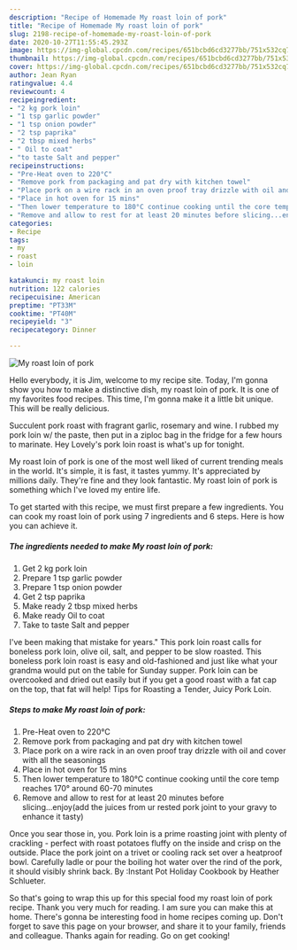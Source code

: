 ```yaml
---
description: "Recipe of Homemade My roast loin of pork"
title: "Recipe of Homemade My roast loin of pork"
slug: 2198-recipe-of-homemade-my-roast-loin-of-pork
date: 2020-10-27T11:55:45.293Z
image: https://img-global.cpcdn.com/recipes/651bcbd6cd3277bb/751x532cq70/my-roast-loin-of-pork-recipe-main-photo.jpg
thumbnail: https://img-global.cpcdn.com/recipes/651bcbd6cd3277bb/751x532cq70/my-roast-loin-of-pork-recipe-main-photo.jpg
cover: https://img-global.cpcdn.com/recipes/651bcbd6cd3277bb/751x532cq70/my-roast-loin-of-pork-recipe-main-photo.jpg
author: Jean Ryan
ratingvalue: 4.4
reviewcount: 4
recipeingredient:
- "2 kg pork loin"
- "1 tsp garlic powder"
- "1 tsp onion powder"
- "2 tsp paprika"
- "2 tbsp mixed herbs"
- " Oil to coat"
- "to taste Salt and pepper"
recipeinstructions:
- "Pre-Heat oven to 220°C"
- "Remove pork from packaging and pat dry with kitchen towel"
- "Place pork on a wire rack in an oven proof tray drizzle with oil and cover with all the seasonings"
- "Place in hot oven for 15 mins"
- "Then lower temperature to 180°C continue cooking until the core temp reaches 170° around 60-70 minutes"
- "Remove and allow to rest for at least 20 minutes before slicing...enjoy(add the juices from ur rested pork joint to your gravy to enhance it tasty)"
categories:
- Recipe
tags:
- my
- roast
- loin

katakunci: my roast loin 
nutrition: 122 calories
recipecuisine: American
preptime: "PT33M"
cooktime: "PT40M"
recipeyield: "3"
recipecategory: Dinner

---
```



![My roast loin of pork](https://img-global.cpcdn.com/recipes/651bcbd6cd3277bb/751x532cq70/my-roast-loin-of-pork-recipe-main-photo.jpg)

Hello everybody, it is Jim, welcome to my recipe site. Today, I'm gonna show you how to make a distinctive dish, my roast loin of pork. It is one of my favorites food recipes. This time, I'm gonna make it a little bit unique. This will be really delicious.

Succulent pork roast with fragrant garlic, rosemary and wine. I rubbed my pork loin w/ the paste, then put in a ziploc bag in the fridge for a few hours to marinate. Hey Lovely&#39;s pork loin roast is what&#39;s up for tonight.

My roast loin of pork is one of the most well liked of current trending meals in the world. It's simple, it is fast, it tastes yummy. It's appreciated by millions daily. They're fine and they look fantastic. My roast loin of pork is something which I've loved my entire life.


To get started with this recipe, we must first prepare a few ingredients. You can cook my roast loin of pork using 7 ingredients and 6 steps. Here is how you can achieve it.

<!--inarticleads1-->

##### The ingredients needed to make My roast loin of pork:

1. Get 2 kg pork loin
1. Prepare 1 tsp garlic powder
1. Prepare 1 tsp onion powder
1. Get 2 tsp paprika
1. Make ready 2 tbsp mixed herbs
1. Make ready  Oil to coat
1. Take to taste Salt and pepper


I&#39;ve been making that mistake for years.&#34; This pork loin roast calls for boneless pork loin, olive oil, salt, and pepper to be slow roasted. This boneless pork loin roast is easy and old-fashioned and just like what your grandma would put on the table for Sunday supper. Pork loin can be overcooked and dried out easily but if you get a good roast with a fat cap on the top, that fat will help! Tips for Roasting a Tender, Juicy Pork Loin. 

<!--inarticleads2-->

##### Steps to make My roast loin of pork:

1. Pre-Heat oven to 220°C
1. Remove pork from packaging and pat dry with kitchen towel
1. Place pork on a wire rack in an oven proof tray drizzle with oil and cover with all the seasonings
1. Place in hot oven for 15 mins
1. Then lower temperature to 180°C continue cooking until the core temp reaches 170° around 60-70 minutes
1. Remove and allow to rest for at least 20 minutes before slicing...enjoy(add the juices from ur rested pork joint to your gravy to enhance it tasty)


Once you sear those in, you. Pork loin is a prime roasting joint with plenty of crackling - perfect with roast potatoes fluffy on the inside and crisp on the outside. Place the pork joint on a trivet or cooling rack set over a heatproof bowl. Carefully ladle or pour the boiling hot water over the rind of the pork, it should visibly shrink back. By :Instant Pot Holiday Cookbook by Heather Schlueter. 

So that's going to wrap this up for this special food my roast loin of pork recipe. Thank you very much for reading. I am sure you can make this at home. There's gonna be interesting food in home recipes coming up. Don't forget to save this page on your browser, and share it to your family, friends and colleague. Thanks again for reading. Go on get cooking!
